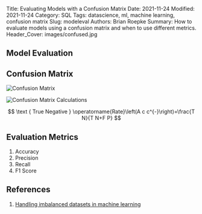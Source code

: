 Title: Evaluating Models with a Confusion Matrix
Date: 2021-11-24
Modified: 2021-11-24
Category: SQL
Tags: datascience, ml, machine learning, confusion matrix
Slug: modeleval
Authors: Brian Roepke
Summary: How to evaluate models using a confusion matrix and when to use different metrics.
Header_Cover: images/confused.jpg

## Model Evaluation


## Confusion Matrix


![Confusion Matrix](images/modeleval_1.png)

![Confusion Matrix Calculations](images/modeleval_2.png)

$$
\text { True Negative } \operatorname{Rate}\left(A c c^{-}\right)=\frac{T N}{T N+F P}
$$


## Evaluation Metrics

1. Accuracy
2. Precision
3. Recall
4. F1 Score

## References

1. [Handling imbalanced datasets in machine learning](https://towardsdatascience.com/handling-imbalanced-datasets-in-machine-learning-7a0e84220f28)
